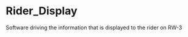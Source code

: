 Rider_Display
=============

Software driving the information that is displayed to the rider on RW-3
